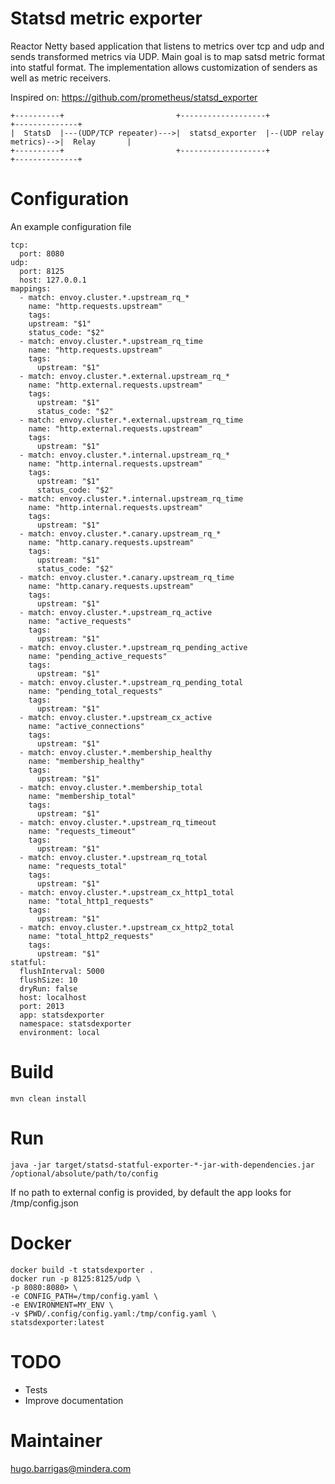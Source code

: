 Statsd metric exporter
======================

Reactor Netty based application that listens to metrics over tcp and udp and sends transformed metrics via UDP.
Main goal is to map satsd metric format into statful format. The implementation allows customization of senders as well
as metric receivers.

Inspired on: https://github.com/prometheus/statsd_exporter

    +----------+                         +-------------------+                        +--------------+
    |  StatsD  |---(UDP/TCP repeater)--->|  statsd_exporter  |--(UDP relay metrics)-->|  Relay       |
    +----------+                         +-------------------+                        +--------------+

Configuration
=============
An example configuration file

    tcp:
      port: 8080
    udp:
      port: 8125
      host: 127.0.0.1
    mappings:
      - match: envoy.cluster.*.upstream_rq_*
        name: "http.requests.upstream"
        tags:
        upstream: "$1"
        status_code: "$2"
      - match: envoy.cluster.*.upstream_rq_time
        name: "http.requests.upstream"
        tags:
          upstream: "$1"
      - match: envoy.cluster.*.external.upstream_rq_*
        name: "http.external.requests.upstream"
        tags:
          upstream: "$1"
          status_code: "$2"
      - match: envoy.cluster.*.external.upstream_rq_time
        name: "http.external.requests.upstream"
        tags:
          upstream: "$1"
      - match: envoy.cluster.*.internal.upstream_rq_*
        name: "http.internal.requests.upstream"
        tags:
          upstream: "$1"
          status_code: "$2"
      - match: envoy.cluster.*.internal.upstream_rq_time
        name: "http.internal.requests.upstream"
        tags:
          upstream: "$1"
      - match: envoy.cluster.*.canary.upstream_rq_*
        name: "http.canary.requests.upstream"
        tags:
          upstream: "$1"
          status_code: "$2"
      - match: envoy.cluster.*.canary.upstream_rq_time
        name: "http.canary.requests.upstream"
        tags:
          upstream: "$1"
      - match: envoy.cluster.*.upstream_rq_active
        name: "active_requests"
        tags:
          upstream: "$1"
      - match: envoy.cluster.*.upstream_rq_pending_active
        name: "pending_active_requests"
        tags:
          upstream: "$1"
      - match: envoy.cluster.*.upstream_rq_pending_total
        name: "pending_total_requests"
        tags:
          upstream: "$1"
      - match: envoy.cluster.*.upstream_cx_active
        name: "active_connections"
        tags:
          upstream: "$1"
      - match: envoy.cluster.*.membership_healthy
        name: "membership_healthy"
        tags:
          upstream: "$1"
      - match: envoy.cluster.*.membership_total
        name: "membership_total"
        tags:
          upstream: "$1"
      - match: envoy.cluster.*.upstream_rq_timeout
        name: "requests_timeout"
        tags:
          upstream: "$1"
      - match: envoy.cluster.*.upstream_rq_total
        name: "requests_total"
        tags:
          upstream: "$1"
      - match: envoy.cluster.*.upstream_cx_http1_total
        name: "total_http1_requests"
        tags:
          upstream: "$1"
      - match: envoy.cluster.*.upstream_cx_http2_total
        name: "total_http2_requests"
        tags:
          upstream: "$1"
    statful:
      flushInterval: 5000
      flushSize: 10
      dryRun: false
      host: localhost
      port: 2013
      app: statsdexporter
      namespace: statsdexporter
      environment: local


Build
=====
    mvn clean install

Run
=====
    java -jar target/statsd-statful-exporter-*-jar-with-dependencies.jar /optional/absolute/path/to/config
    
If no path to external config is provided, by default the app looks for /tmp/config.json
    
Docker
======

    docker build -t statsdexporter .
    docker run -p 8125:8125/udp \ 
    -p 8080:8080> \ 
    -e CONFIG_PATH=/tmp/config.yaml \
    -e ENVIRONMENT=MY_ENV \
    -v $PWD/.config/config.yaml:/tmp/config.yaml \
    statsdexporter:latest

TODO
====
- Tests
- Improve documentation

Maintainer
==========
hugo.barrigas@mindera.com
